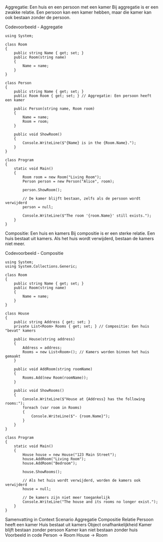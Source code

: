 Aggregatie: Een huis en een persoon met een kamer
Bij aggregatie is er een zwakke relatie. Een persoon kan een kamer hebben, maar die kamer kan ook bestaan zonder de persoon.

Codevoorbeeld - Aggregatie
```
using System;

class Room
{
    public string Name { get; set; }
    public Room(string name)
    {
        Name = name;
    }
}

class Person
{
    public string Name { get; set; }
    public Room Room { get; set; } // Aggregatie: Een persoon heeft een kamer

    public Person(string name, Room room)
    {
        Name = name;
        Room = room;
    }

    public void ShowRoom()
    {
        Console.WriteLine($"{Name} is in the {Room.Name}.");
    }
}

class Program
{
    static void Main()
    {
        Room room = new Room("Living Room");
        Person person = new Person("Alice", room);

        person.ShowRoom();

        // De kamer blijft bestaan, zelfs als de persoon wordt verwijderd
        person = null;

        Console.WriteLine($"The room '{room.Name}' still exists.");
    }
}
```
Compositie: Een huis en kamers
Bij compositie is er een sterke relatie. Een huis bestaat uit kamers. Als het huis wordt verwijderd, bestaan de kamers niet meer.

Codevoorbeeld - Compositie
```
using System;
using System.Collections.Generic;

class Room
{
    public string Name { get; set; }
    public Room(string name)
    {
        Name = name;
    }
}

class House
{
    public string Address { get; set; }
    private List<Room> Rooms { get; set; } // Compositie: Een huis "bevat" kamers

    public House(string address)
    {
        Address = address;
        Rooms = new List<Room>(); // Kamers worden binnen het huis gemaakt
    }

    public void AddRoom(string roomName)
    {
        Rooms.Add(new Room(roomName));
    }

    public void ShowRooms()
    {
        Console.WriteLine($"House at {Address} has the following rooms:");
        foreach (var room in Rooms)
        {
            Console.WriteLine($"- {room.Name}");
        }
    }
}

class Program
{
    static void Main()
    {
        House house = new House("123 Main Street");
        house.AddRoom("Living Room");
        house.AddRoom("Bedroom");

        house.ShowRooms();

        // Als het huis wordt verwijderd, worden de kamers ook verwijderd
        house = null;

        // De kamers zijn niet meer toegankelijk
        Console.WriteLine("The house and its rooms no longer exist.");
    }
}
```
Samenvatting in Context
Scenario	Aggregatie	Compositie
Relatie	Persoon heeft een kamer	Huis bestaat uit kamers
Object onafhankelijkheid	Kamer blijft bestaan zonder persoon	Kamer kan niet bestaan zonder huis
Voorbeeld in code	Person → Room	House → Room
